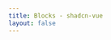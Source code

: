 ```yaml
---
title: Blocks - shadcn-vue
layout: false
---
```


<script setup>
import BlockPage from "../../../.vitepress/theme/components/BlockPage.vue"
</script>

<BlockPage />
